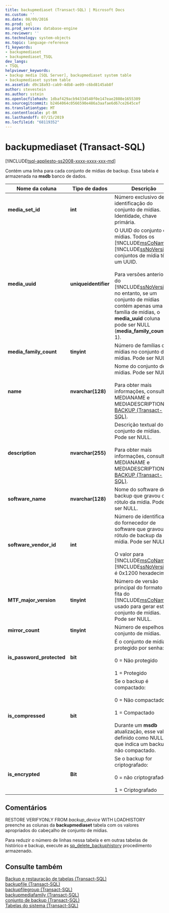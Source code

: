 ```yaml
---
title: backupmediaset (Transact-SQL) | Microsoft Docs
ms.custom: ''
ms.date: 08/09/2016
ms.prod: sql
ms.prod_service: database-engine
ms.reviewer: ''
ms.technology: system-objects
ms.topic: language-reference
f1_keywords:
- backupmediaset
- backupmediaset_TSQL
dev_langs:
- TSQL
helpviewer_keywords:
- backup media [SQL Server], backupmediaset system table
- backupmediaset system table
ms.assetid: d9c18a93-cab9-4db8-ae09-c6bd8145ab8f
author: stevestein
ms.author: sstein
ms.openlocfilehash: 1dbaf429acb94334540f0e147eae2808e1655309
ms.sourcegitcommit: b2464064c0566590e486a3aafae6d67ce2645cef
ms.translationtype: MT
ms.contentlocale: pt-BR
ms.lasthandoff: 07/15/2019
ms.locfileid: "68119352"
---
```

# <a name="backupmediaset-transact-sql"></a>backupmediaset (Transact-SQL)
[!INCLUDE[tsql-appliesto-ss2008-xxxx-xxxx-xxx-md](../../includes/tsql-appliesto-ss2008-xxxx-xxxx-xxx-md.md)]

  Contém uma linha para cada conjunto de mídias de backup. Essa tabela é armazenada na **msdb** banco de dados.  
 
  
|Nome da coluna|Tipo de dados|Descrição|  
|-----------------|---------------|-----------------|  
|**media_set_id**|**int**|Número exclusivo de identificação do conjunto de mídias. Identidade, chave primária.|  
|**media_uuid**|**uniqueidentifier**|O UUID do conjunto de mídias. Todos os [!INCLUDE[msCoName](../../includes/msconame-md.md)] [!INCLUDE[ssNoVersion](../../includes/ssnoversion-md.md)] conjuntos de mídia têm um UUID.<br /><br /> Para versões anteriores do [!INCLUDE[ssNoVersion](../../includes/ssnoversion-md.md)], no entanto, se um conjunto de mídias contém apenas uma família de mídias, o **media_uuid** coluna pode ser NULL (**media_family_count** é 1).|  
|**media_family_count**|**tinyint**|Número de famílias de mídias no conjunto de mídias. Pode ser NULL.|  
|**name**|**nvarchar(128)**|Nome do conjunto de mídias. Pode ser NULL.<br /><br /> Para obter mais informações, consulte MEDIANAME e MEDIADESCRIPTION em [BACKUP &#40;Transact-SQL&#41;](../../t-sql/statements/backup-transact-sql.md).|  
|**description**|**nvarchar(255)**|Descrição textual do conjunto de mídias. Pode ser NULL.<br /><br /> Para obter mais informações, consulte MEDIANAME e MEDIADESCRIPTION em [BACKUP &#40;Transact-SQL&#41;](../../t-sql/statements/backup-transact-sql.md).|  
|**software_name**|**nvarchar(128)**|Nome do software de backup que gravou o rótulo da mídia. Pode ser NULL.|  
|**software_vendor_id**|**int**|Número de identificação do fornecedor de software que gravou o rótulo de backup da mídia. Pode ser NULL.<br /><br /> O valor para [!INCLUDE[msCoName](../../includes/msconame-md.md)] [!INCLUDE[ssNoVersion](../../includes/ssnoversion-md.md)] é 0x1200 hexadecimal.|  
|**MTF_major_version**|**tinyint**|Número de versão principal do formato de fita do [!INCLUDE[msCoName](../../includes/msconame-md.md)] usado para gerar este conjunto de mídias. Pode ser NULL.|  
|**mirror_count**|**tinyint**|Número de espelhos no conjunto de mídias.|  
|**is_password_protected**|**bit**|É o conjunto de mídias protegido por senha:<br /><br /> 0 = Não protegido<br /><br /> 1 = Protegido|  
|**is_compressed**|**bit**|Se o backup é compactado:<br /><br /> 0 = Não compactado<br /><br /> 1 = Compactado<br /><br /> Durante um **msdb** atualização, esse valor é definido como NULL. o que indica um backup não compactado.|  
|**is_encrypted**|**Bit**|Se o backup for criptografado:<br /><br /> 0 = não criptografado<br /><br /> 1 = Criptografado|  
  
## <a name="remarks"></a>Comentários  
 RESTORE VERIFYONLY FROM *backup_device* WITH LOADHISTORY preenche as colunas da **backupmediaset** tabela com os valores apropriados do cabeçalho de conjunto de mídias.  
  
 Para reduzir o número de linhas nessa tabela e em outras tabelas de histórico e backup, execute as [sp_delete_backuphistory](../../relational-databases/system-stored-procedures/sp-delete-backuphistory-transact-sql.md) procedimento armazenado.  
  
## <a name="see-also"></a>Consulte também  
 [Backup e restauração de tabelas &#40;Transact-SQL&#41;](../../relational-databases/system-tables/backup-and-restore-tables-transact-sql.md)   
 [backupfile &#40;Transact-SQL&#41;](../../relational-databases/system-tables/backupfile-transact-sql.md)   
 [backupfilegroup &#40;Transact-SQL&#41;](../../relational-databases/system-tables/backupfilegroup-transact-sql.md)   
 [backupmediafamily &#40;Transact-SQL&#41;](../../relational-databases/system-tables/backupmediafamily-transact-sql.md)   
 [conjunto de backup &#40;Transact-SQL&#41;](../../relational-databases/system-tables/backupset-transact-sql.md)   
 [Tabelas do sistema &#40;Transact-SQL&#41;](../../relational-databases/system-tables/system-tables-transact-sql.md)  
  
  
